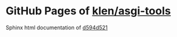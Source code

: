 GitHub Pages of [klen/asgi-tools](https://github.com/klen/asgi-tools.git)
===
Sphinx html documentation of [d594d521](https://github.com/klen/asgi-tools/tree/d594d521f7e55272d3f805a0f89eca1e549afdf1)
